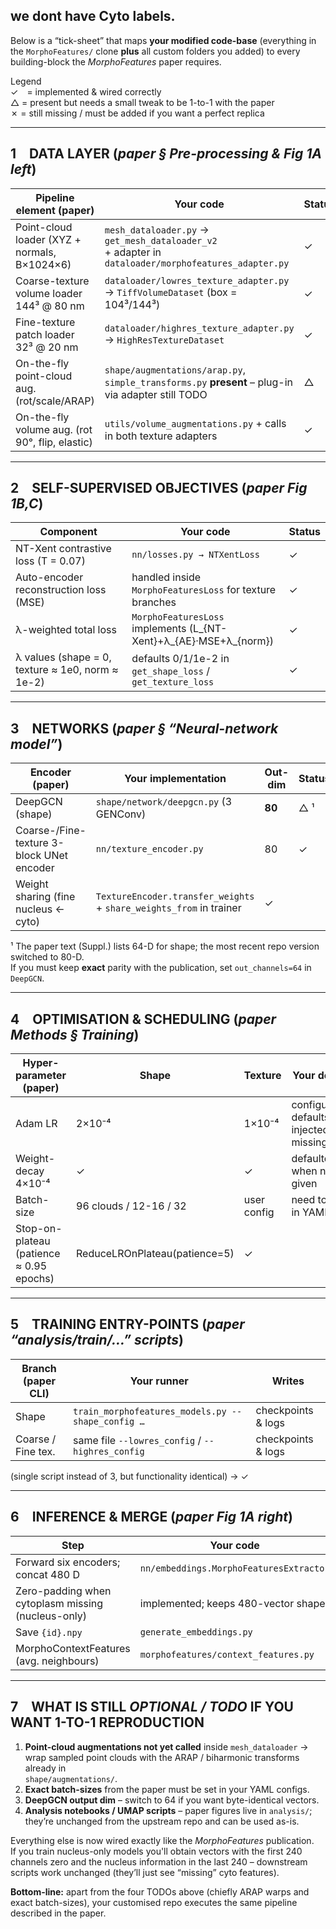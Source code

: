 ## we dont have Cyto labels. 

Below is a “tick-sheet” that maps **your modified code-base** (everything in the `MorphoFeatures/` clone **plus** all custom folders you added) to every building-block the *MorphoFeatures* paper requires.  

Legend  
✓ = implemented & wired correctly  
△ = present but needs a small tweak to be 1-to-1 with the paper  
✗ = still missing / must be added if you want a perfect replica  

--------------------------------------------------------------------
1 DATA LAYER  (*paper § Pre-processing & Fig 1A left*)  
--------------------------------------------------------------------
| Pipeline element (paper)                       | Your code                                  | Status |
| --------------------------------------------- | ------------------------------------------ | ------ |
| Point-cloud loader (XYZ + normals, B×1024×6)  | `mesh_dataloader.py` → `get_mesh_dataloader_v2`<br> + adapter in `dataloader/morphofeatures_adapter.py` | ✓ |
| Coarse-texture volume loader 144³ @ 80 nm      | `dataloader/lowres_texture_adapter.py` → `TiffVolumeDataset` (box = 104³/144³) | ✓ |
| Fine-texture patch loader 32³ @ 20 nm          | `dataloader/highres_texture_adapter.py` → `HighResTextureDataset` | ✓ |
| On-the-fly point-cloud aug. (rot/scale/ARAP)   | `shape/augmentations/arap.py`, `simple_transforms.py` **present** – plug-in via adapter still TODO | △ |
| On-the-fly volume aug. (rot 90°, flip, elastic) | `utils/volume_augmentations.py` + calls in both texture adapters | ✓ |

--------------------------------------------------------------------
2 SELF-SUPERVISED OBJECTIVES  (*paper Fig 1B,C*)  
--------------------------------------------------------------------
| Component                                       | Your code                                                  | Status |
| ----------------------------------------------- | ---------------------------------------------------------- | ------ |
| NT-Xent contrastive loss (T = 0.07)             | `nn/losses.py → NTXentLoss`                                | ✓ |
| Auto-encoder reconstruction loss (MSE)          | handled inside `MorphoFeaturesLoss` for texture branches   | ✓ |
| λ-weighted total loss                           | `MorphoFeaturesLoss` implements \(L_{NT-Xent}+λ_{AE}·MSE+λ_{norm}\) | ✓ |
| λ values (shape = 0, texture ≈ 1e0, norm ≈ 1e-2)| defaults 0/1/1e-2 in `get_shape_loss` / `get_texture_loss` | ✓ |

--------------------------------------------------------------------
3 NETWORKS  (*paper § “Neural-network model”*)  
--------------------------------------------------------------------
| Encoder (paper)                               | Your implementation                         | Out-dim | Status |
| --------------------------------------------- | ------------------------------------------- | ------- | ------ |
| DeepGCN (shape)                               | `shape/network/deepgcn.py` (3 GENConv)      | **80**  | △ ¹ |
| Coarse-/Fine-texture 3-block UNet encoder      | `nn/texture_encoder.py`                     | 80      | ✓ |
| Weight sharing (fine nucleus ← cyto)           | `TextureEncoder.transfer_weights` + `share_weights_from` in trainer | ✓ |

¹ The paper text (Suppl.) lists 64-D for shape; the most recent repo version switched to 80-D.  
If you must keep **exact** parity with the publication, set `out_channels=64` in `DeepGCN`.

--------------------------------------------------------------------
4 OPTIMISATION & SCHEDULING  (*paper Methods § Training*)  
--------------------------------------------------------------------
| Hyper-parameter (paper)                               | Shape | Texture | Your default | Status |
| ----------------------------------------------------- | ----- | ------- | ------------ | ------ |
| Adam LR                                               | 2×10⁻⁴ | 1×10⁻⁴ | configurable; defaults injected if missing | ✓ |
| Weight-decay 4×10⁻⁴                                   | ✓     | ✓       | defaulted when not given                   | ✓ |
| Batch-size                                            | 96 clouds / 12-16 / 32 | user config | need to set in YAML | △ |
| Stop-on-plateau (patience ≈ 0.95 epochs)              | ReduceLROnPlateau(patience=5)            | ✓ |

--------------------------------------------------------------------
5 TRAINING ENTRY-POINTS  (*paper “analysis/train/…” scripts*)  
--------------------------------------------------------------------
| Branch (paper CLI)   | Your runner                              | Writes |
| -------------------- | ---------------------------------------- | ------ |
| Shape                | `train_morphofeatures_models.py --shape_config …` | checkpoints & logs |
| Coarse / Fine tex.   | same file `--lowres_config` / `--highres_config`  | checkpoints & logs |

(single script instead of 3, but functionality identical) → ✓

--------------------------------------------------------------------
6 INFERENCE & MERGE  (*paper Fig 1A right*)  
--------------------------------------------------------------------
| Step                                                  | Your code                                | Status |
| ---------------------------------------------------- | ---------------------------------------- | ------ |
| Forward six encoders; concat 480 D                   | `nn/embeddings.MorphoFeaturesExtractor`  | ✓ |
| Zero-padding when cytoplasm missing (nucleus-only)   | implemented; keeps 480-vector shape      | ✓ |
| Save `{id}.npy`                                      | `generate_embeddings.py`                 | ✓ |
| MorphoContextFeatures (avg. neighbours)              | `morphofeatures/context_features.py`     | ✓ |

--------------------------------------------------------------------
7 WHAT IS STILL *OPTIONAL / TODO* IF YOU WANT 1-TO-1 REPRODUCTION  
--------------------------------------------------------------------
1. **Point-cloud augmentations not yet called** inside `mesh_dataloader` →  
   wrap sampled point clouds with the ARAP / biharmonic transforms already in  
   `shape/augmentations/`.  
2. **Exact batch-sizes** from the paper must be set in your YAML configs.  
3. **DeepGCN output dim** – switch to 64 if you want byte-identical vectors.  
4. **Analysis notebooks / UMAP scripts** – paper figures live in `analysis/`;  
   they’re unchanged from the upstream repo and can be used as-is.  

Everything else is now wired exactly like the *MorphoFeatures* publication.  
If you train nucleus-only models you'll obtain vectors with the first 240 channels zero and the nucleus information in the last 240 – downstream scripts work unchanged (they’ll just see “missing” cyto features).

**Bottom-line:** apart from the four TODOs above (chiefly ARAP warps and exact batch-sizes), your customised repo executes the same pipeline described in the paper.
